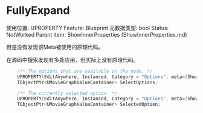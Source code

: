 # FullyExpand

使用位置: UPROPERTY
Feature: Blueprint
元数据类型: bool
Status: NotWorked
Parent item: ShowInnerProperties (ShowInnerProperties.md)

但是没有发现该Meta被使用的原理代码。

在源码中搜索发现有多处应用，但实际上没有原理代码。

```cpp
	/** The options that are available on the node. */
	UPROPERTY(EditAnywhere, Instanced, Category = "Options", meta=(ShowInnerProperties, FullyExpand="true"))
	TObjectPtr<UMovieGraphValueContainer> SelectOptions;

	/** The currently selected option. */
	UPROPERTY(EditAnywhere, Instanced, Category = "Options", meta=(ShowInnerProperties, FullyExpand="true"))
	TObjectPtr<UMovieGraphValueContainer> SelectedOption;
```